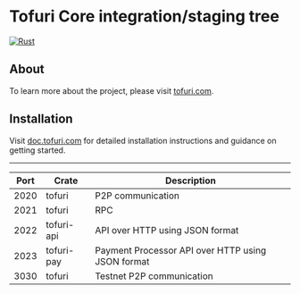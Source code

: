 # Tofuri Core integration/staging tree

[![Rust](https://github.com/tofuri/tofuri/actions/workflows/rust.yml/badge.svg)](https://github.com/tofuri/tofuri/actions/workflows/rust.yml)

## About

To learn more about the project, please visit [tofuri.com](https://tofuri.com).

## Installation

Visit [doc.tofuri.com](https://doc.tofuri.com) for detailed installation instructions and guidance on getting started.

---

| Port | Crate | Description |
|-|-|-|
| 2020 | tofuri | P2P communication |
| 2021 | tofuri | RPC |
| 2022 | tofuri-api | API over HTTP using JSON format |
| 2023 | tofuri-pay | Payment Processor API over HTTP using JSON format |
| 3030 | tofuri | Testnet P2P communication |
